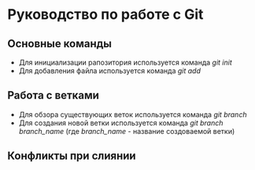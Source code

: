 # Руководство по работе с Git

## Основные команды

* Для инициализации рапозитория используется команда *git init*
* Для добавления файла используется команда *git add*


## Работа с ветками

* Для обзора существующих веток используется команда *git branch*
* Для создания новой ветки используется команда *git branch branch_name* (где *branch_name* - название создоваемой ветки)

## Конфликты при слиянии